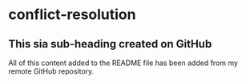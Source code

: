 # conflict-resolution

## This sia sub-heading created on GitHub

All of this content added to the README file has been added from my remote GitHub repository.
